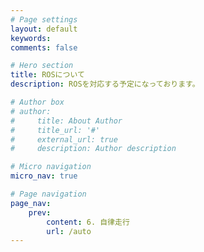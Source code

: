 ```yaml
---
# Page settings
layout: default
keywords:
comments: false

# Hero section
title: ROSについて
description: ROSを対応する予定になっております。

# Author box
# author:
#     title: About Author
#     title_url: '#'
#     external_url: true
#     description: Author description

# Micro navigation
micro_nav: true

# Page navigation
page_nav:
    prev:
        content: 6. 自律走行
        url: /auto
---
```



